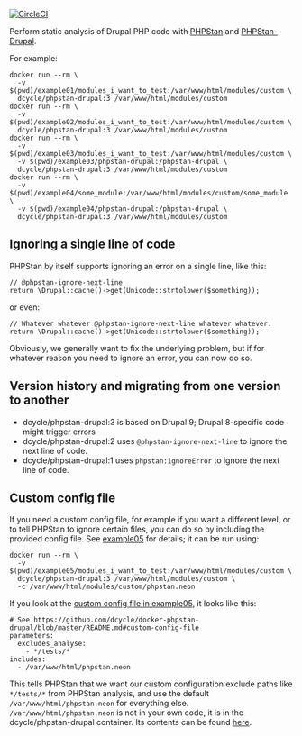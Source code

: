 [![CircleCI](https://circleci.com/gh/dcycle/docker-phpstan-drupal.svg?style=svg)](https://circleci.com/gh/dcycle/docker-phpstan-drupal)

Perform static analysis of Drupal PHP code with [PHPStan](https://github.com/phpstan/phpstan) and [PHPStan-Drupal](https://github.com/mglaman/phpstan-drupal).

For example:

    docker run --rm \
      -v $(pwd)/example01/modules_i_want_to_test:/var/www/html/modules/custom \
      dcycle/phpstan-drupal:3 /var/www/html/modules/custom
    docker run --rm \
      -v $(pwd)/example02/modules_i_want_to_test:/var/www/html/modules/custom \
      dcycle/phpstan-drupal:3 /var/www/html/modules/custom
    docker run --rm \
      -v $(pwd)/example03/modules_i_want_to_test:/var/www/html/modules/custom \
      -v $(pwd)/example03/phpstan-drupal:/phpstan-drupal \
      dcycle/phpstan-drupal:3 /var/www/html/modules/custom
    docker run --rm \
      -v $(pwd)/example04/some_module:/var/www/html/modules/custom/some_module \
      -v $(pwd)/example04/phpstan-drupal:/phpstan-drupal \
      dcycle/phpstan-drupal:3 /var/www/html/modules/custom

Ignoring a single line of code
-----

PHPStan by itself supports ignoring an error on a single line, like this:

    // @phpstan-ignore-next-line
    return \Drupal::cache()->get(Unicode::strtolower($something));

or even:

    // Whatever whatever @phpstan-ignore-next-line whatever whatever.
    return \Drupal::cache()->get(Unicode::strtolower($something));

Obviously, we generally want to fix the underlying problem, but if for whatever reason you need to ignore an error, you can now do so.

Version history and migrating from one version to another
-----

* dcycle/phpstan-drupal:3 is based on Drupal 9; Drupal 8-specific code might trigger errors
* dcycle/phpstan-drupal:2 uses `@phpstan-ignore-next-line` to ignore the next line of code.
* dcycle/phpstan-drupal:1 uses `phpstan:ignoreError` to ignore the next line of code.

Custom config file
-----

If you need a custom config file, for example if you want a different level, or to tell PHPStan to ignore certain files, you can do so by including the provided config file. See [example05](https://github.com/dcycle/docker-phpstan-drupal/tree/master/example05) for details; it can be run using:

    docker run --rm \
      -v $(pwd)/example05/modules_i_want_to_test:/var/www/html/modules/custom \
      dcycle/phpstan-drupal:3 /var/www/html/modules/custom \
      -c /var/www/html/modules/custom/phpstan.neon

If you look at the [custom config file in example05](https://github.com/dcycle/docker-phpstan-drupal/blob/master/example05/modules_i_want_to_test/phpstan.neon), it looks like this:

    # See https://github.com/dcycle/docker-phpstan-drupal/blob/master/README.md#custom-config-file
    parameters:
      excludes_analyse:
        - */tests/*
    includes:
      - /var/www/html/phpstan.neon

This tells PHPStan that we want our custom configuration exclude paths like `*/tests/*` from PHPStan analysis, and use the default `/var/www/html/phpstan.neon` for everything else. `/var/www/html/phpstan.neon` is not in your own code, it is in the dcycle/phpstan-drupal container. Its contents can be found [here](https://github.com/dcycle/docker-phpstan-drupal/blob/master/docker-resources/phpstan.neon).
